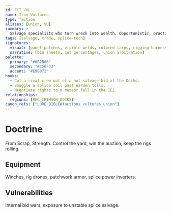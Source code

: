 ```yaml
---
id: FCT_VUL
name: Iron Vultures
type: faction
aliases: [Union, VU]
summary: >
  Salvage specialists who turn wreck into wealth. Opportunistic, practical, and masters of jury-rigging.
tags: [salvage, trade, splice-tech]
signatures:
  visual: [panel patches, visible welds, colored tarps, rigging harnesses]
  narrative: [bid sheets, cut percentages, union arbitration]
palette:
  primary: "#6B2B06"
  secondary: "#C56F33"
  accent: "#E9B872"
hooks:
  - Cut a rival crew out of a hot salvage bid at the Docks.
  - Smuggle a splice coil past Warden tolls.
  - Negotiate rights to a meteor fall in the IEZ.
relationships:
  regions: [REG_CRIMSON_DOCKS]
canon_refs: ["LORE_BIBLE#factions_vultures_union"]
---
```


# Doctrine

From Scrap, Strength. Control the yard, win the auction, keep the rigs rolling.

## Equipment

Winches, rig drones, patchwork armor, splice power inverters.

## Vulnerabilities

Internal bid wars, exposure to unstable splice salvage.
